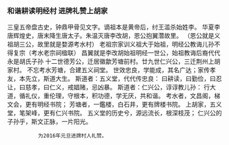### 和谐耕读明经村  进牌礼赞上胡家
三皇五帝盘古史，钟鼎甲骨见文字。谪祖本是黄帝后，纣王滥杀始姓李。
华夏李唐辉煌史，唐末降生唐太子。朱温灭唐李改胡，恩公抱翼濳故里。
（恩公就是义祖胡三公，故里就是婺源考水村）
老祖宗家训义祖大于始祖，明经公教诲儿孙不得复宗（考水老宗祠楹联）
昌翼就是李改胡始祖明经一世公，始祖教诲后裔代代永是胡氏子孙
十二世德芳公，迁居徽歙芳塘前村。廿九世仁兴公，三迁荆州上胡家村。
不忘考水芳塘，合建五义祠堂。
世效忠良，学能成，其名广达；家传孝友，本先立，斯道大生。
斯道者：五义堂，代代传忠良：
曰耕读，曰勤俭，曰忍让，曰慈孝，曰仁义，戒娼赌，忌凶暴。
斯道者：仁兴公，谆谆教儿孙：
行大道，循礼仪，重伦理，守根本，积功德，学无厌，共和谐。
考水者，文昌阁，梯文会，更有明经书院；
芳塘者，一鑑楼，白石井，更有牌楼书院。
上胡家，五义堂，笔架峰，更有仁兴书院。
五义堂的历史兮，源远流长，根深枝茂；
仁兴公的子孙乎，斯文正脉，一片阳光。

              为2016年元旦进牌村人礼赞。
